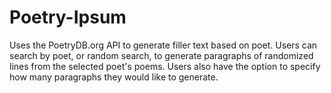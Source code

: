 # Poetry-Ipsum

Uses the PoetryDB.org API to generate filler text based on poet. Users can search by poet, or random search, to generate paragraphs of randomized lines from the selected poet's poems.
Users also have the option to specify how many paragraphs they would like to generate. 
